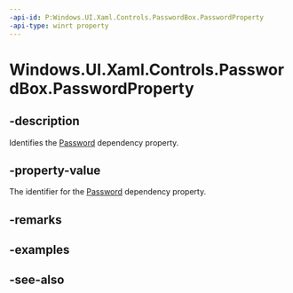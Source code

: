```yaml
---
-api-id: P:Windows.UI.Xaml.Controls.PasswordBox.PasswordProperty
-api-type: winrt property
---
```


<!-- Property syntax
public Windows.UI.Xaml.DependencyProperty PasswordProperty { get; }
-->

# Windows.UI.Xaml.Controls.PasswordBox.PasswordProperty

## -description
Identifies the [Password](passwordbox_password.md) dependency property.



## -property-value
The identifier for the [Password](passwordbox_password.md) dependency property.

## -remarks

## -examples

## -see-also
